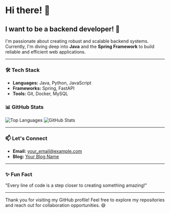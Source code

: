 # Hi there! 👋

## I want to be a backend developer! 🚀
I'm passionate about creating robust and scalable backend systems. Currently, I'm diving deep into **Java** and the **Spring Framework** to build reliable and efficient web applications.

---

### 🛠️ Tech Stack
- **Languages:** Java, Python, JavaScript
- **Frameworks:** Spring, FastAPI
- **Tools:** Git, Docker, MySQL


### 📊 GitHub Stats
![Top Languages](https://github-readme-stats.vercel.app/api/top-langs/?username=TaeYun-K&layout=compact&theme=radical)
![GitHub Stats](https://github-readme-stats.vercel.app/api?username=TaeYun-K&show_icons=true&theme=radical)

---

### 📫 Let's Connect
- **Email:** your_email@example.com
- **Blog:** [Your Blog Name](https://velog.io/@kty8600/posts)

---

### ✨ Fun Fact
"Every line of code is a step closer to creating something amazing!"

---

Thank you for visiting my GitHub profile! Feel free to explore my repositories and reach out for collaboration opportunities. 😄
